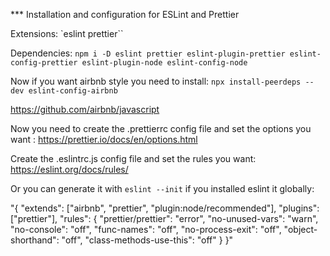 \*\*\* Installation and configuration for ESLint and Prettier

Extensions: `eslint prettier``

Dependencies:
`npm i -D eslint prettier eslint-plugin-prettier eslint-config-prettier eslint-plugin-node eslint-config-node`

Now if you want airbnb style you need to install:
`npx install-peerdeps --dev eslint-config-airbnb`

https://github.com/airbnb/javascript

Now you need to create the .prettierrc config file and set the options you want :
https://prettier.io/docs/en/options.html

Create the .eslintrc.js config file and set the rules you want:
https://eslint.org/docs/rules/

Or you can generate it with `eslint --init` if you installed eslint it globally:

"{
"extends": ["airbnb", "prettier", "plugin:node/recommended"],
"plugins": ["prettier"],
"rules": {
"prettier/prettier": "error",
"no-unused-vars": "warn",
"no-console": "off",
"func-names": "off",
"no-process-exit": "off",
"object-shorthand": "off",
"class-methods-use-this": "off"
}
}"

